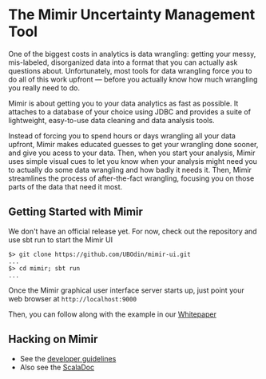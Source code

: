 # The Mimir Uncertainty Management Tool

One of the biggest costs in analytics is data wrangling: getting your messy, mis-labeled, disorganized data into a format that you can actually ask questions about. Unfortunately, most tools for data wrangling force you to do all of this work upfront — before you actually know how much wrangling you really need to do.

Mimir is about getting you to your data analytics as fast as possible. It attaches to a database of your choice using JDBC and provides a suite of lightweight, easy-to-use data cleaning and data analysis tools.

Instead of forcing you to spend hours or days wrangling all your data upfront, Mimir makes educated guesses to get your wrangling done sooner, and give you acess to your data. Then, when you start your analysis, Mimir uses simple visual cues to let you know when your analysis might need you to actually do some data wrangling and how badly it needs it. Then, Mimir streamlines the process of after-the-fact wrangling, focusing you on those parts of the data that need it most.

## Getting Started with Mimir

We don't have an official release yet.  For now, check out the repository and use sbt run to start the Mimir UI
```
$> git clone https://github.com/UBOdin/mimir-ui.git
...
$> cd mimir; sbt run
...
```

Once the Mimir graphical user interface server starts up, just point your web browser at `http://localhost:9000`

Then, you can follow along with the example in our [Whitepaper](http://mimirdb.info/whitepaper.html)


## Hacking on Mimir

* See the [developer guidelines](https://github.com/UBOdin/mimir/wiki/Development)
* Also see the [ScalaDoc](http://doc.odin.cse.buffalo.edu/mimir)
